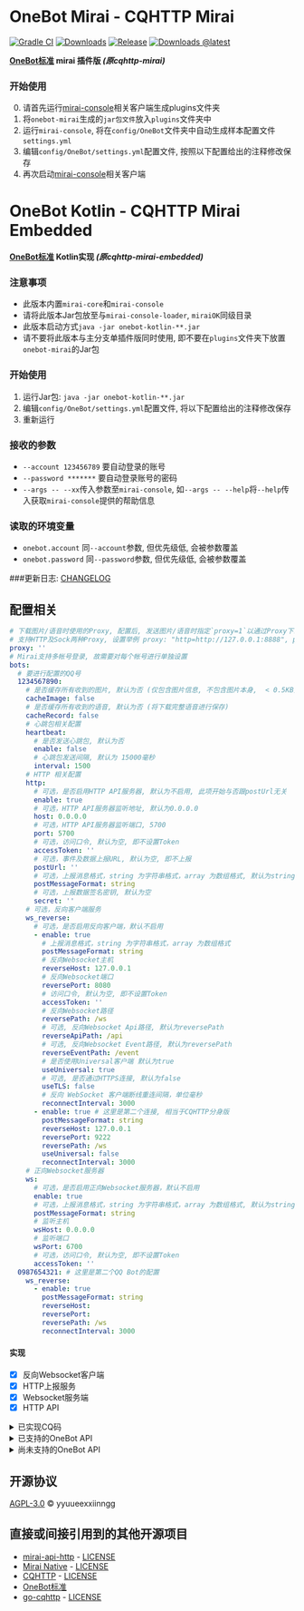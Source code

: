 # OneBot Mirai - CQHTTP Mirai

[![Gradle CI](https://github.com/yyuueexxiinngg/onebot-kotlin/workflows/Gradle%20CI/badge.svg)](https://github.com/yyuueexxiinngg/onebot-kotlin/actions)
[![Downloads](https://img.shields.io/github/downloads/yyuueexxiinngg/onebot-kotlin/total)](https://github.com/yyuueexxiinngg/onebot-kotlin/releases)
[![Release](https://img.shields.io/github/v/release/yyuueexxiinngg/onebot-kotlin?include_prereleases)](https://github.com/yyuueexxiinngg/onebot-kotlin/releases)
[![Downloads @latest](https://img.shields.io/github/downloads-pre/yyuueexxiinngg/onebot-kotlin/latest/total)](https://github.com/yyuueexxiinngg/onebot-kotlin/releases)

__[OneBot标准](https://github.com/howmanybots/onebot) mirai 插件版 *(原cqhttp-mirai)*__

### 开始使用
0. 请首先运行[mirai-console](https://github.com/mamoe/mirai-console)相关客户端生成plugins文件夹
1. 将`onebot-mirai`生成的`jar包文件`放入`plugins`文件夹中
2. 运行`mirai-console`, 将在`config/OneBot`文件夹中自动生成样本配置文件`settings.yml`
3. 编辑`config/OneBot/settings.yml`配置文件, 按照以下配置给出的注释修改保存
4. 再次启动[mirai-console](https://github.com/mamoe/mirai-console)相关客户端

# OneBot Kotlin - CQHTTP Mirai Embedded

__[OneBot标准](https://github.com/howmanybots/onebot) Kotlin实现 *(原cqhttp-mirai-embedded)*__

### 注意事项
- 此版本内置`mirai-core`和`mirai-console`
- 请将此版本Jar包放至与`mirai-console-loader`, `miraiOK`同级目录
- 此版本启动方式`java -jar onebot-kotlin-**.jar`
- 请不要将此版本与主分支单插件版同时使用, 即不要在`plugins`文件夹下放置`onebot-mirai`的Jar包

### 开始使用
1. 运行Jar包: `java -jar onebot-kotlin-**.jar`
2. 编辑`config/OneBot/settings.yml`配置文件, 将以下配置给出的注释修改保存
3. 重新运行

### 接收的参数
- `--account 123456789` 要自动登录的账号
- `--password *******` 要自动登录账号的密码
- `--args -- --xx`传入参数至`mirai-console`, 如`--args -- --help`将`--help`传入获取`mirai-console`提供的帮助信息

### 读取的环境变量
- `onebot.account` 同`--account`参数, 但优先级低, 会被参数覆盖
- `onebot.password` 同`--password`参数, 但优先级低, 会被参数覆盖

###更新日志: [CHANGELOG](https://github.com/yyuueexxiinngg/onebot-kotlin/blob/master/CHANGELOG.md)

## 配置相关
```yaml
# 下载图片/语音时使用的Proxy, 配置后, 发送图片/语音时指定`proxy=1`以通过Proxy下载, 如[CQ:image,proxy=1,url=http://***]
# 支持HTTP及Sock两种Proxy, 设置举例 proxy: "http=http://127.0.0.1:8888", proxy : "sock=127.0.0.1:1088"
proxy: ''
# Mirai支持多帐号登录, 故需要对每个帐号进行单独设置
bots:
  # 要进行配置的QQ号
  1234567890: 
    # 是否缓存所有收到的图片, 默认为否 (仅包含图片信息, 不包含图片本身,  < 0.5KB)
    cacheImage: false
    # 是否缓存所有收到的语音, 默认为否 (将下载完整语音进行保存)
    cacheRecord: false
    # 心跳包相关配置
    heartbeat: 
      # 是否发送心跳包, 默认为否
      enable: false
      # 心跳包发送间隔, 默认为 15000毫秒
      interval: 1500
    # HTTP 相关配置
    http: 
      # 可选，是否启用HTTP API服务器, 默认为不启用, 此项开始与否跟postUrl无关
      enable: true
      # 可选，HTTP API服务器监听地址, 默认为0.0.0.0
      host: 0.0.0.0
      # 可选，HTTP API服务器监听端口, 5700
      port: 5700
      # 可选，访问口令, 默认为空, 即不设置Token
      accessToken: ''
      # 可选，事件及数据上报URL, 默认为空, 即不上报
      postUrl: ''
      # 可选，上报消息格式，string 为字符串格式，array 为数组格式, 默认为string
      postMessageFormat: string
      # 可选，上报数据签名密钥, 默认为空
      secret: ''
    # 可选，反向客户端服务
    ws_reverse: 
      # 可选，是否启用反向客户端，默认不启用
      - enable: true
        # 上报消息格式，string 为字符串格式，array 为数组格式
        postMessageFormat: string
        # 反向Websocket主机
        reverseHost: 127.0.0.1
        # 反向Websocket端口
        reversePort: 8080
        # 访问口令, 默认为空, 即不设置Token
        accessToken: ''
        # 反向Websocket路径
        reversePath: /ws
        # 可选, 反向Websocket Api路径, 默认为reversePath
        reverseApiPath: /api
        # 可选, 反向Websocket Event路径, 默认为reversePath
        reverseEventPath: /event
        # 是否使用Universal客户端 默认为true
        useUniversal: true
        # 可选, 是否通过HTTPS连接, 默认为false
        useTLS: false
        # 反向 WebSocket 客户端断线重连间隔，单位毫秒
        reconnectInterval: 3000
      - enable: true # 这里是第二个连接, 相当于CQHTTP分身版
        postMessageFormat: string
        reverseHost: 127.0.0.1
        reversePort: 9222
        reversePath: /ws
        useUniversal: false
        reconnectInterval: 3000
    # 正向Websocket服务器
    ws: 
      # 可选，是否启用正向Websocket服务器，默认不启用
      enable: true
      # 可选，上报消息格式，string 为字符串格式，array 为数组格式, 默认为string
      postMessageFormat: string
      # 监听主机
      wsHost: 0.0.0.0
      # 监听端口
      wsPort: 6700
      # 可选，访问口令, 默认为空, 即不设置Token
      accessToken: ''
  0987654321: # 这里是第二个QQ Bot的配置
    ws_reverse: 
      - enable: true
        postMessageFormat: string
        reverseHost:
        reversePort:
        reversePath: /ws
        reconnectInterval: 3000
```

#### 实现
- [x] 反向Websocket客户端
- [x] HTTP上报服务
- [x] Websocket服务端
- [x] HTTP API

<details>
<summary>已实现CQ码</summary>

- [CQ:at]
- [CQ:image]
- [CQ:record]
- [CQ:face]
- [CQ:emoji]
- [CQ:share]
- [CQ:contact]
- [CQ:music]
- [CQ:shake]
- [CQ:poke]
- [CQ:xml]
- [CQ:json]

</details>

<details>
<summary>已支持的OneBot API</summary>

#### 特别注意, 很多信息Mirai不支持获取, 如群成员的年龄、性别等, 为保证兼容性, 这些项已用`Unknown`, `0`之类的信息填充占位

| API                      | 功能                                                         | 备注                        |
| ------------------------ | ------------------------------------------------------------ | -------------------------- |
| /send_private_msg        | [发送私聊消息](https://github.com/richardchien/cqhttp-protocol/blob/master/v11/specs/api/public.md#send_private_msg-发送私聊消息) | |
| /send_group_msg          | [发送群消息](https://github.com/richardchien/cqhttp-protocol/blob/master/v11/specs/api/public.md#send_group_msg-发送群消息) | |
| /send_msg                | [发送消息](https://github.com/richardchien/cqhttp-protocol/blob/master/v11/specs/api/public.md#send_msg-发送消息) | (不包含讨论组消息) |
| /delete_msg              | [撤回信息](https://github.com/richardchien/cqhttp-protocol/blob/master/v11/specs/api/public.md#delete_msg-撤回消息) | |
| /set_group_kick          | [群组T人](https://github.com/richardchien/cqhttp-protocol/blob/master/v11/specs/api/public.md#set_group_kick-群组踢人) | |
| /set_group_ban           | [群组单人禁言](https://github.com/richardchien/cqhttp-protocol/blob/master/v11/specs/api/public.md#set_group_ban-群组单人禁言) | |
| /set_group_whole_ban     | [群组全员禁言](https://github.com/richardchien/cqhttp-protocol/blob/master/v11/specs/api/public.md#set_group_whole_ban-群组全员禁言) | |
| /set_group_card          | [设置群名片(群备注)](https://github.com/richardchien/cqhttp-protocol/blob/master/v11/specs/api/public.md#set_group_card-设置群名片（群备注）) | |
| /set_group_leave         | [退出群组](https://github.com/richardchien/cqhttp-protocol/blob/master/v11/specs/api/public.md#set_group_leave-退出群组) | |
| /set_group_special_title | [设置群组专属头衔](https://github.com/richardchien/cqhttp-protocol/blob/master/v11/specs/api/public.md#set_group_special_title-设置群组专属头衔) | |
| /set_friend_add_request  | [处理加好友请求](https://github.com/richardchien/cqhttp-protocol/blob/master/v11/specs/api/public.md#set_friend_add_request-处理加好友请求) | |
| /set_group_add_request   | [处理加群请求/邀请](https://github.com/richardchien/cqhttp-protocol/blob/master/v11/specs/api/public.md#set_group_add_request-处理加群请求／邀请) | |
| /get_login_info          | [获取登录号信息](https://github.com/richardchien/cqhttp-protocol/blob/master/v11/specs/api/public.md#get_login_info-获取登录号信息) | |
| /get_friend_list         | [获取好友列表](https://github.com/richardchien/cqhttp-protocol/blob/master/v11/specs/api/public.md#get_friend_list-获取好友列表) | |
| /get_group_list          | [获取群列表](https://github.com/richardchien/cqhttp-protocol/blob/master/v11/specs/api/public.md#get_group_list-获取群列表) | |
| /get_group_info          | [获取群信息](https://github.com/richardchien/cqhttp-protocol/blob/master/v11/specs/api/public.md#get_group_info-获取群信息) | |
| /get_group_member_info   | [获取群成员信息](https://github.com/richardchien/cqhttp-protocol/blob/master/v11/specs/api/public.md#get_group_member_info-获取群成员信息) | |
| /get_group_member_list   | [获取群成员列表](https://github.com/richardchien/cqhttp-protocol/blob/master/v11/specs/api/public.md#get_group_member_list-获取群成员列表) | |
| /can_send_image          | [检查是否可以发送图片](https://github.com/richardchien/cqhttp-protocol/blob/master/v11/specs/api/public.md#can_send_image-检查是否可以发送图片) | (恒为true) |
| /can_send_record         | [检查是否可以发送语音](https://github.com/richardchien/cqhttp-protocol/blob/master/v11/specs/api/public.md#can_send_record-检查是否可以发送语音) | |
| /get_status              | [获取插件运行状态](https://github.com/richardchien/cqhttp-protocol/blob/master/v11/specs/api/public.md#get_status-获取插件运行状态) | (不完全支持, 仅返回`online`和`good`两项) |
| /get_version_info        | [获取 酷Q 及 CQHTTP插件的版本信息](https://github.com/richardchien/cqhttp-protocol/blob/master/v11/specs/api/public.md#get_version_info-获取-酷q-及-cqhttp-插件的版本信息) | |
| /set_group_name          | 设置群组名(拓展API)                                         |

</details>

<details>
<summary>尚未支持的OneBot API</summary>

| API                      | 功能                                                         | 备注                        |
| ------------------------ | ------------------------------------------------------------ | -------------------------- |
| /get_image               | [获取图片](https://github.com/richardchien/cqhttp-protocol/blob/master/v11/specs/api/public.md#get_image-获取图片) | |
| /get_record              | [获取语音](https://github.com/richardchien/cqhttp-protocol/blob/master/v11/specs/api/public.md#get_record-获取语音) | |
| /send_discuss_msg        | [发送讨论组消息](https://github.com/richardchien/cqhttp-protocol/blob/master/v11/specs/api/public.md#send_discuss_msg-发送讨论组消息) | 已无讨论组 |
| /set_discuss_leave       | [退出讨论组](https://github.com/richardchien/cqhttp-protocol/blob/master/v11/specs/api/public.md#set_discuss_leave-退出讨论组) | 已无讨论组 |
| /get_stranger_info       | [获取陌生人信息](https://github.com/richardchien/cqhttp-protocol/blob/master/v11/specs/api/public.md#get_stranger_info-获取陌生人信息) | |
| /set_group_anonymous_ban | [群组匿名用户禁言](https://github.com/richardchien/cqhttp-protocol/blob/master/v11/specs/api/public.md#set_group_anonymous_ban-群组匿名用户禁言) | |
| /set_group_admin         | [群组设置管理员](https://github.com/richardchien/cqhttp-protocol/blob/master/v11/specs/api/public.md#set_group_admin-群组设置管理员) | |
| /send_like               | [发送好友赞](https://github.com/richardchien/cqhttp-protocol/blob/master/v11/specs/api/public.md#end_like-发送好友赞) | Mirai不会支持 |
| /get_cookies             | [获取 Cookies](https://github.com/richardchien/cqhttp-protocol/blob/master/v11/specs/api/public.md#get_cookies-获取-cookies) | Mirai不会支持 |
| /get_csrf_token          | [获取 CSRF Token](https://github.com/richardchien/cqhttp-protocol/blob/master/v11/specs/api/public.md#get_csrf_token-获取-csrf-token) | Mirai不会支持 |
| /get_credentials         | [获取 QQ 相关接口凭证](https://github.com/richardchien/cqhttp-protocol/blob/master/v11/specs/api/public.md#get_credentials-获取-qq-相关接口凭证) | Mirai不会支持 |
| /set_restart_plugin      | [重启 CQHTTP](https://github.com/richardchien/cqhttp-protocol/blob/master/v11/specs/api/public.md#set_restart_plugin-重启-cqhttp) | |
| /clean_data_dir          | [清理数据目录](https://github.com/richardchien/cqhttp-protocol/blob/master/v11/specs/api/public.md#clean_data_dir-清理数据目录) | |
| /clean_plugin_log        | [清理日志](https://github.com/richardchien/cqhttp-protocol/blob/master/v11/specs/api/public.md#clean_plugin_log-清理日志) | |

</details>

## 开源协议
[AGPL-3.0](LICENSE) © yyuueexxiinngg

## 直接或间接引用到的其他开源项目
- [mirai-api-http](https://github.com/mamoe/mirai-api-http) -  [LICENSE](https://github.com/mamoe/mirai-api-http/blob/master/LICENSE)
- [Mirai Native](https://github.com/iTXTech/mirai-native)  -  [LICENSE](https://github.com/iTXTech/mirai-native/blob/master/LICENSE)
- [CQHTTP](https://github.com/richardchien/coolq-http-api) -  [LICENSE](https://github.com/richardchien/coolq-http-api/blob/master/LICENSE)
- [OneBot标准](https://github.com/howmanybots/onebot) 
- [go-cqhttp](https://github.com/Mrs4s/go-cqhttp)  -  [LICENSE](https://github.com/Mrs4s/go-cqhttp/blob/master/LICENSE)
